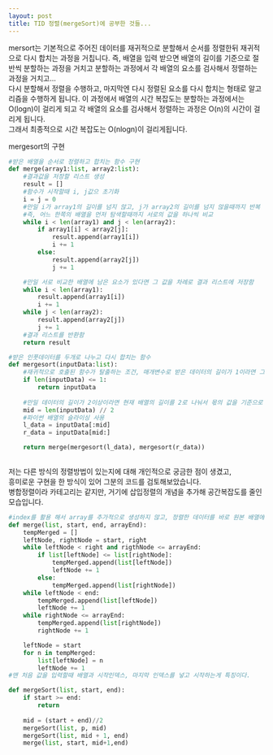 ```yaml
---
layout: post
title: TID 정렬(mergeSort)에 공부한 것들...
---
```


mersort는 기본적으로 주어진 데이터를 재귀적으로 분할해서 순서를 정렬한뒤 재귀적으로 다시 합치는 과정을 거칩니다.
즉, 배열을 입력 받으면 배열의 길이를 기준으로 절반씩 분할하는 과정을 거치고
분할하는 과정에서 각 배열의 요소를 검사해서 정렬하는 과정을 거치고...  
다시 분할해서 정렬을 수행하고,
마지막엔 다시 정렬된 요소를 다시 합치는 형태로 알고리즘을 수행하게 됩니다.
이 과정에서 배열의 시간 복잡도는 분할하는 과정에서는 O(logn)이 걸리게 되고
각 배열의 요소를 검사해서 정렬하는 과정은 O(n)의 시간이 걸리게 됩니다.  
그래서 최종적으로 시간 복잡도는 O(nlogn)이 걸리게됩니다.

mergesort의 구현
```python
#받은 배열을 순서로 정렬하고 합치는 함수 구현
def merge(array1:list, array2:list):
    #결과값을 저장할 리스트 생성
    result = []
    #함수가 시작할때 i, j값으 초기화
    i = j = 0
    #만일 i가 array1의 길이를 넘지 않고, j가 array2의 길이를 넘지 않을때까지 반복
    #즉, 어느 한쪽의 배열을 먼저 탐색할때까지 서로의 값을 하나씩 비교
    while i < len(array1) and j < len(array2):
        if array1[i] < array2[j]:
            result.append(array1[i])
            i += 1
        else:
            result.append(array2[j])
            j += 1

    #만일 서로 비교한 배열에 남은 요소가 있다면 그 값을 차례로 결과 리스트에 저장함
    while i < len(array1):
        result.append(array1[i])
        i += 1
    while j < len(array2):
        result.append(array2[j])
        j += 1
    #결과 리스트를 반환함
    return result

#받은 인풋데이터를 두개로 나누고 다시 합치는 함수
def mergesort(inputData:list):
    #재귀적으로 호출된 함수가 탈출하는 조건, 매개변수로 받은 데이터의 길이가 1이라면 그대로 다시 반환됨
    if len(inputData) <= 1:
        return inputData
    
    #만일 데이터의 길이가 2이상이라면 현재 배열의 길이를 2로 나눠서 몫의 값을 기준으로 배열을 2개로 나눔
    mid = len(inputData) // 2
    #파이썬 배열의 슬라이싱 사용 
    l_data = inputData[:mid]
    r_data = inputData[mid:]

    return merge(mergesort(l_data), mergesort(r_data))
    
```

저는 다른 방식의 정렬방법이 있는지에 대해 개인적으로 궁금한 점이 생겼고,  
흥미로운 구현을 한 방식이 있어 그분의 코드를 검토해보았습니다.  
병합정렬이라 카테고리는 같지만, 거기에 삽입정렬의 개념을 추가해 공간복잡도를 줄인 모습입니다.  
```python
#index를 활용 해서 array를 추가적으로 생성하지 않고, 정렬한 데이터를 바로 원본 배열에 삽입하는 형식이었습니다.
def merge(list, start, end, arrayEnd):
    tempMerged = []
    leftNode, rightNode = start, right
    while leftNode < right and rigthNode <= arrayEnd:
        if list[leftNode] <= list[rightNode]:
            tempMerged.append(list[leftNode])
            leftNode += 1
        else:
            tempMerged.append(list[rightNode])
    while leftNode < end:
        tempMerged.append(list[leftNode])
        leftNode += 1
    while rightNode <= arrayEnd:
        tempMerged.append(list[rightNode])
        rightNode += 1

    leftNode = start
    for n in tempMerged:
        list[leftNode] = n
        leftNode += 1
#맨 처음 값을 입력할때 배열과 시작인덱스, 마지막 인덱스를 넣고 시작하는게 특징이다.

def mergeSort(list, start, end):
    if start >= end:
        return
    
    mid = (start + end)//2
    mergeSort(list, p, mid)
    mergeSort(list, mid + 1, end)
    merge(list, start, mid+1,end)

```